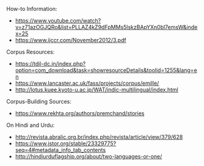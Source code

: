 How-to Information:
- https://www.youtube.com/watch?v=z71azOGJQRo&list=PLLAZ4kZ9dFpMMs5lskzBApYXn0bl7emsW&index=25
- https://www.ijccr.com/November2012/3.pdf

Corpus Resources:
- https://tdil-dc.in/index.php?option=com_download&task=showresourceDetails&toolid=1255&lang=en
- https://www.lancaster.ac.uk/fass/projects/corpus/emille/
- http://lotus.kuee.kyoto-u.ac.jp/WAT/indic-multilingual/index.html

Corpus-Building Sources:
- https://www.rekhta.org/authors/premchand/stories

On Hindi and Urdu:
- http://revista.abralic.org.br/index.php/revista/article/view/379/628
- https://www.jstor.org/stable/23329775?seq=4#metadata_info_tab_contents
- http://hindiurduflagship.org/about/two-languages-or-one/
